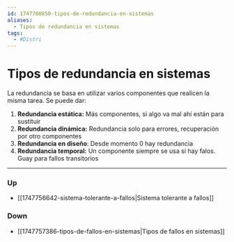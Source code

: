 ```yaml
---
id: 1747760850-tipos-de-redundancia-en-sistemas
aliases:
  - Tipos de redundancia en sistemas
tags:
  - #Distri
---
```


# Tipos de redundancia en sistemas
La redundancia se basa en utilizar varios componentes que realicen la misma tarea. Se puede dar: 

1. **Redundancia estática:** Más componentes, si algo va mal ahí están para sustituir
2. **Redundancia dinámica:** Redundancia solo para errores, recuperación por otro componentes
3. **Redundancia en diseño**: Desde momento 0 hay redundancia
4. **Redundancia temporal:** Un componente siempre se usa si hay falos. Guay para fallos transitorios

***
### Up
- [[1747756642-sistema-tolerante-a-fallos|Sistema tolerante a fallos]]

### Down
- [[1747757386-tipos-de-fallos-en-sistemas|Tipos de fallos en sistemas]]


